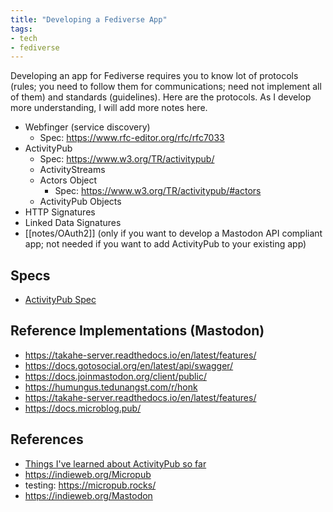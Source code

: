 ```yaml
---
title: "Developing a Fediverse App"
tags:
- tech
- fediverse
---
```


Developing an app for Fediverse requires you to know lot of protocols (rules; you need to follow them for communications; need not implement all of them) and standards (guidelines). Here are the protocols. As I develop more understanding, I will add more notes here.

- Webfinger (service discovery)
	- Spec: https://www.rfc-editor.org/rfc/rfc7033
- ActivityPub
	- Spec: https://www.w3.org/TR/activitypub/
	- ActivityStreams
	- Actors Object
		- Spec: https://www.w3.org/TR/activitypub/#actors
	- ActivityPub Objects
- HTTP Signatures
- Linked Data Signatures
- [[notes/OAuth2]] (only if you want to develop a Mastodon API compliant app; not needed if you want to add ActivityPub to your existing app)

## Specs
- [ActivityPub Spec](https://www.w3.org/TR/activitypub/)

## Reference Implementations (Mastodon)
- https://takahe-server.readthedocs.io/en/latest/features/
- https://docs.gotosocial.org/en/latest/api/swagger/
- https://docs.joinmastodon.org/client/public/
- https://humungus.tedunangst.com/r/honk
- https://takahe-server.readthedocs.io/en/latest/features/
- https://docs.microblog.pub/

## References
- [Things I've learned about ActivityPub so far](https://raphaelluckom.com/posts/Things%20I%27ve%20learned%20about%20ActivityPub%20so%20far.html)
- https://indieweb.org/Micropub
- testing: https://micropub.rocks/
- https://indieweb.org/Mastodon